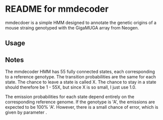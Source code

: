 README for mmdecoder
====================

mmdecdoer is a simple HMM designed to annotate the genetic origins of a mouse
straing genotyped with the GigaMUGA array from Neogen.

## Usage ##


## Notes ##

The mmdecoder HMM has 55 fully connected states, each corresponding to a
reference genotype. The transition probabilities are the same for each
state. The chance to leave a state is called X. The chance to stay in a
state should therefore be 1 - 55X, but since X is so small, I just use
1.0.

The emission probabilities for each state depend entirely on the
corresponding reference genome. If the genotype is 'A', the emissions
are expected to be 100% 'A'. However, there is a small chance of error,
which is given by parameter <Y>.
